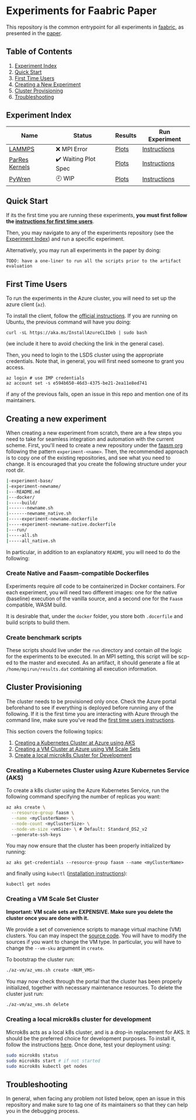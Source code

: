 # Experiments for Faabric Paper

This repository is the common entrypoint for all experiments in [faabric](
    https://github.com/faasm/faabric), as presented in the [paper](
    https://github.com/faasm/faabric-paper).

## Table of Contents

1. [Experiment Index](#experiment-index)
2. [Quick Start](#quick-start)
3. [First Time Users](#first-time-users)
4. [Creating a New Experiment](#new-experiment) 
5. [Cluster Provisioning](#cluster-provisioning)
6. [Troubleshooting](#troubleshooting)

## Experiment Index <a name="experiment-index">

| Name | Status | Results | Run Experiment |
| --- | --- | --- | --- |
| [LAMMPS](https://github.com/faasm/experiment-lammps) | :x: MPI Error | [Plots](https://github.com/faasm/experiment-lammps/plots/README.md) | [Instructions](https://github.com/faasm/experiment-lammps/blob/master/README.md) |
| [ParRes Kernels](https://github.com/faasm/experiment-kernels) | :heavy_check_mark: Waiting Plot Spec | [Plots](https://github.com/faasm/experiment-kernels/plots/README.md) | [Instructions](https://github.com/faasm/experiment-kernels/blob/master/README.md) |
| [PyWren](https://github.com/faasm/experiment-pywren) | :clock9: WIP | [Plots](https://github.com/faasm/experiment-pywren/plots/README.md) | [Instructions](https://github.com/faasm/experiment-pywren/blob/master/README.md) |

## Quick Start <a name="quick-start">

If its the first time you are running these experiments, **you must first follow
the [instructions for first time users](#first-time-users)**.

Then, you may navigate to any of the experiments repository (see the [Experiment
Index](#experiment-index)) and run a specific experiment.

Alternatively, you may run all experiments in the paper by doing:
```
TODO: have a one-liner to run all the scripts prior to the artifact evaluation
```

## First Time Users <a name="first-time-users">

To run the experiments in the Azure cluster, you will need to set up the azure
client (`az`).

To install the client, follow the [official instructions](
  https://docs.microsoft.com/en-us/cli/azure/install-azure-cli).
If you are running on Ubuntu, the previous command will have you doing:
```
curl -sL https://aka.ms/InstallAzureCLIDeb | sudo bash
```
(we include it here to avoid checking the link in the general case).

Then, you need to login to the LSDS cluster using the appropriate credentials.
Note that, in general, you will first need someone to grant you access.
```
az login # use IMP credentials
az account set -s e594b650-46d3-4375-be21-2ea11e8ed741
```
if any of the previous fails, open an issue in this repo and mention one of its
maintainers.

## Creating a new experiment <a name="new-experiment">

When creating a new experiment from scratch, there are a few steps you need to
take for seamless integration and automation with the current scheme.
First, you'll need to create a new repository under the [faasm org](
  https://github.com/faasm) following the pattern `experiment-<name>`.
Then, the recommended approach is to copy one of the existing repositories, and
see what you need to change.
It is encouraged that you create the following structure under your root dir.
```bash
|-experiment-base/
|-experiment-newname/
|---README.md
|---docker/
|-----build/
|-------newname.sh
|-------newname_native.sh
|-----experiment-newname.dockerfile
|-----experiment-newname-native.dockerfile
|---run/
|-----all.sh
|-----all_native.sh

```

In particular, in addition to an explanatory `README`, you will need to do the
following:

### Create Native and Faasm-compatible Dockerfiles

Experiments require _all_ code to be containerized in Docker containers.
For each experiment, you will need two different images: one for the native
(baseline) execution of the vanilla source, and a second one for the `Faasm`
compatible, WASM build.

It is desirable that, under the `docker` folder, you store both `.docerfile` and
build scripts to build them.

### Create benchmark scripts

These scripts should live under the `run` directory and contain _all_ the logic
for the experiments to be executed.
In an MPI setting, this script will be scp-ed to the master and executed.
As an artifact, it should generate a file at `/home/mpirun/results.dat`
containing all execution information.

## Cluster Provisioning <a name="cluster-provisioning">

The cluster needs to be provisioned only once. 
Check the Azure portal beforehand to see if everything is deployed before
running any of the following.
If it is the first time you are interacting with Azure through the command
line, make sure you've read the [first time users instructions](#first-time-users).

This section covers the following topics:
1. [Creating a Kubernetes Cluster at Azure using AKS](#aks-cluster)
2. [Creating a VM Cluster at Azure using VM Scale Sets](#vmss-cluster)
3. [Create a local microk8s Cluster for Development](#microk8s-cluster)

### Creating a Kubernetes Cluster using Azure Kubernetes Service (AKS) <a name="aks-cluster">

To create a k8s cluster using the Azure Kubernetes Service, run the following
command specifying the number of replicas you want:
```bash
az aks create \
  --resource-group faasm \
  --name <myClusterName> \
  --node-count <myClusterSize> \
  --node-vm-size <vmSize> \ # Default: Standard_DS2_v2
  --generate-ssh-keys 
```
You may now ensure that the cluster has been properly initialized by running:
```
az aks get-credentials --resource-group faasm --name <myClusterName>
```
and finally using `kubectl` ([installation instructions](
https://kubernetes.io/docs/tasks/tools/install-kubectl/)):
```
kubectl get nodes
```

### Creating a VM Scale Set Cluster <a name="vmss-cluster">

**Important: VM scale sets are EXPENSIVE. Make sure you delete the cluster once
you are done with it.**

We provide a set of convenience scripts to manage virtual machine (VM) clusters.
You can may inspect the [source code](
  https://github.com/faasm/experiment-base/blob/master/az-vm/az_vms.sh).
You will have to modify the sources if you want to change the VM type.
In particular, you will have to change the `--vm-sku` argument in `create`.

To bootstrap the cluster run:
```bash
./az-vm/az_vms.sh create <NUM_VMS>
```

You may now check through the portal that the cluster has been properly
initialized, together with necessary maintenance resources.
To delete the cluster just run:
```bash
./az-vm/az_vms.sh delete
```

### Creating a local microk8s cluster for development <a name="microk8s-cluster">

Microk8s acts as a local k8s cluster, and is a drop-in replacement for AKS.
It should be the preferred choice for development purposes.
To install it, follow the instructions [here](
  https://microk8s.io/).
Once done, test your deployment using:
```bash
sudo microk8s status
sudo microk8s start # if not started
sudo microk8s kubectl get nodes
```

## Troubleshooting <a name="troubleshooting">

In general, when facing any problem not listed below, open an issue in this
repository and make sure to tag one of its maintainers so that they can help
you in the debugging process.
